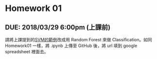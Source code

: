 # Homework 01

## DUE: 2018/03/29 6:00pm (上課前)

請將上課提到的[SVM的範例](https://bit.ly/2I2g8eC)改成用 Random Forest 來做 Classification。如同 Homework01 一樣，將 .ipynb 上傳至 GitHub 後，將 url 填到 google spreadsheet 裡面去。
